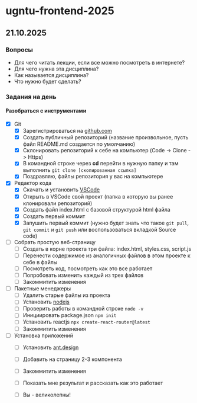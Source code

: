 # ugntu-frontend-2025

## 21.10.2025

### Вопросы

- Для чего читать лекции, если все можно посмотреть в интернете?
- Для чего нужна эта дисциплина?
- Как называется дисциплина?
- Что нужно будет сделать?

### Задания на день

#### Разобраться с инструментами

- [x] Git
  - [x] Зарегистрироваться на [github.com](https://github.com/)
  - [x] Создать публичный репозиторий (название произвольное, пусть файл README.md создается по умолчанию)
  - [x] Склонировать репозиторий к себе на компьютер (Code -> Clone -> Https)
  - [x] В командной строке через **cd** перейти в нужную папку и там выполнить `git clone [скопированная ссылка]`
  - [x] Поздравляю, файлы репозитория у вас на компьютере
- [x] Редактор кода
  - [x] Скачать и установить [VSCode](https://code.visualstudio.com/)
  - [x] Открыть в VSCode свой проект (папка в которую вы ранее клонировали репозиторий)
  - [x] Создать файл index.html с базовой структурой html файла
  - [x] Создать первый коммит
  - [x] Запушить первый коммит (нужно будет знать что такое `git pull`, `git commit` и `git push` или воспользоваться вкладкой Source code)
- [ ] Собрать простую веб-страницу
  - [ ] Создать в корне проекта три файла: index.html, styles.css, script.js
  - [ ] Перенести содержимое из аналогичных файлов в этом проекте к себе в файлы
  - [ ] Посмотреть код, посмотреть как это все работает
  - [ ] Попробовать изменить каждый из трех файлов
  - [ ] Закоммитить изменения
- [ ] Пакетные менеджеры
  - [ ] Удалить старые файлы из проекта
  - [ ] Установить [nodejs](https://nodejs.org/en/download)
  - [ ] Проверить работы в командной строке `node -v`
  - [ ] Инициировать package.json `npm init`
  - [ ] Установить reactjs `npx create-react-router@latest`
  - [ ] Закоммитить изменения
- [ ] Установка приложений
  - [ ] Установить [ant.design](https://ant.design/)
  - [ ] Добавить на страницу 2-3 компонента
  - [ ] Закоммитить изменения
  - [ ] Показать мне результат и рассказать как это работает
  - [ ] Вы - великолепны!

